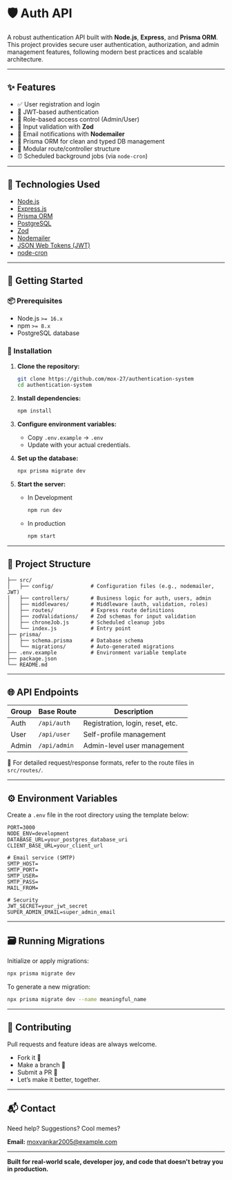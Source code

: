 # 🛡️ Auth API

A robust authentication API built with **Node.js**, **Express**, and **Prisma ORM**. This project provides secure user authentication, authorization, and admin management features, following modern best practices and scalable architecture.

---

## ✨ Features

- ✅ User registration and login
- 🔐 JWT-based authentication
- 🛂 Role-based access control (Admin/User)
- 🧼 Input validation with **Zod**
- 📧 Email notifications with **Nodemailer**
- 🧠 Prisma ORM for clean and typed DB management
- 📁 Modular route/controller structure
- ⏰ Scheduled background jobs (via `node-cron`)

---

## 🧰 Technologies Used

- [Node.js](https://nodejs.org/)
- [Express.js](https://expressjs.com/)
- [Prisma ORM](https://www.prisma.io/)
- [PostgreSQL](https://www.postgresql.org/)
- [Zod](https://zod.dev/)
- [Nodemailer](https://nodemailer.com/about/)
- [JSON Web Tokens (JWT)](https://jwt.io/)
- [node-cron](https://www.npmjs.com/package/node-cron)

---

## 🚀 Getting Started

### 📦 Prerequisites

- Node.js `>= 16.x`
- npm `>= 8.x`
- PostgreSQL database

### 🧪 Installation

1. **Clone the repository:**
   ```bash
   git clone https://github.com/mox-27/authentication-system
   cd authentication-system
    ```

2. **Install dependencies:**

   ```bash
   npm install
   ```

3. **Configure environment variables:**

   * Copy `.env.example` → `.env`
   * Update with your actual credentials.

4. **Set up the database:**

   ```bash
   npx prisma migrate dev
   ```

5. **Start the server:**
    - In Development
        ```bash
        npm run dev
        ```
    - In production
        ```bash
        npm start
        ```

---

## 🧱 Project Structure

```
├── src/
│   ├── config/            # Configuration files (e.g., nodemailer, JWT)
│   ├── controllers/       # Business logic for auth, users, admin
│   ├── middlewares/       # Middleware (auth, validation, roles)
│   ├── routes/            # Express route definitions
│   ├── zodValidations/    # Zod schemas for input validation
│   ├── chroneJob.js       # Scheduled cleanup jobs
│   └── index.js           # Entry point
├── prisma/
│   ├── schema.prisma      # Database schema
│   └── migrations/        # Auto-generated migrations
├── .env.example           # Environment variable template
├── package.json
└── README.md
```

---

## 🌐 API Endpoints

| Group | Base Route   | Description                      |
| ----- | ------------ | -------------------------------- |
| Auth  | `/api/auth`  | Registration, login, reset, etc. |
| User  | `/api/user`  | Self-profile management          |
| Admin | `/api/admin` | Admin-level user management      |

📌 For detailed request/response formats, refer to the route files in `src/routes/`.

---

## ⚙️ Environment Variables

Create a `.env` file in the root directory using the template below:

```dotenv
PORT=3000
NODE_ENV=development
DATABASE_URL=your_postgres_database_uri
CLIENT_BASE_URL=your_client_url

# Email service (SMTP)
SMTP_HOST=
SMTP_PORT=
SMTP_USER=
SMTP_PASS=
MAIL_FROM=

# Security
JWT_SECRET=your_jwt_secret
SUPER_ADMIN_EMAIL=super_admin_email
```

---

## 🗃 Running Migrations

Initialize or apply migrations:

```bash
npx prisma migrate dev
```

To generate a new migration:

```bash
npx prisma migrate dev --name meaningful_name
```


---

## 🤝 Contributing

Pull requests and feature ideas are always welcome.

* Fork it 🍴
* Make a branch 🚧
* Submit a PR 💬
* Let’s make it better, together.

---

## 📬 Contact

Need help? Suggestions? Cool memes?

**Email:** [moxvankar2005@example.com](mailto:moxvankar2005@example.com)

---

**Built for real-world scale, developer joy, and code that doesn't betray you in production.**
